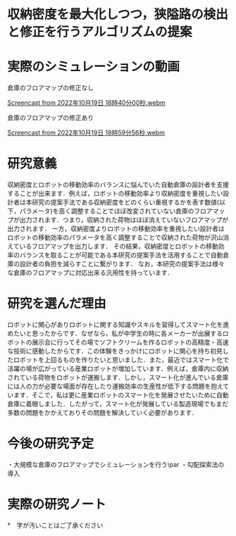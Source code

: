 # 収納密度を最大化しつつ，狭隘路の検出と修正を行うアルゴリズムの提案

# 実際のシミュレーションの動画
倉庫のフロアマップの修正なし

[Screencast from 2022年10月19日 18時40分00秒.webm](https://user-images.githubusercontent.com/63102510/200446607-304f3a74-6868-4ae0-b66d-78d1de3cb1a4.webm)

倉庫のフロアマップの修正あり

[Screencast from 2022年10月19日 18時59分56秒.webm](https://user-images.githubusercontent.com/63102510/200446722-070480ce-7896-49b9-9fc2-48467b39af85.webm)

# 研究意義
収納密度とロボットの移動効率のバランスに悩んでいた自動倉庫の設計者を支援することが出来ます．例えば，ロボットの移動効率より収納密度を重視したい設計者は本研究の提案手法である収納密度をどのくらい重視するかを表す数値(以下，パラメータ)を高く調整することでほぼ改変されていない倉庫のフロアマップが出力されます．つまり，収納された荷物はほぼ消えていないフロアマップが出力されます．
一方，収納密度よりロボットの移動効率を重視したい設計者はロボットの移動効率のパラメータを高く調整することで収納された荷物が沢山消えているフロアマップを出力します．
その結果，収納密度とロボットの移動効率のバランスを取ることが可能である本研究の提案手法を活用することで自動倉庫の設計者の負担を減らすことに繋がります．
なお，本研究の提案手法は様々な倉庫のフロアマップに対応出来る汎用性を持っています．

# 研究を選んだ理由
ロボットに関心がありロボットに関する知識やスキルを習得してスマート化を進めたいと思ったからです．なぜなら，私が中学生の時に各メーカーが出展するロボットの展示会に行ってその場でソフトクリームを作るロボットの高精度・高速な技術に感動したからです．この体験をきっかけにロボットに関心を持ち初見したロボットを上回るものを作りたいと思いました．また，最近ではスマート化で活躍の場が広がっている産業ロボットが増加しています．例えば，倉庫内に収納されている荷物をロボットが運搬します．しかし，スマート化が進んでいる倉庫には人の力が必要な場面が存在したり運搬効率の生産性が低下する問題を抱えています．そこで，私は更に産業ロボットのスマート化を発展させたいために自動倉庫に着眼しました．したがって，スマート化が発展している製造現場でもまだ多数の問題をかかえておりその問題を解決していく必要があります．

# 今後の研究予定

・大規模な倉庫のフロアマップでシミュレーションを行う\par
・勾配探索法の導入

# 実際の研究ノート



*　字が汚いことはご了承ください


